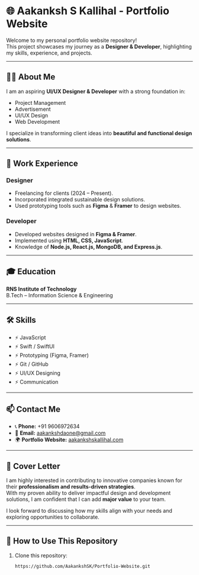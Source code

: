 # 🌐 Aakanksh S Kallihal - Portfolio Website

Welcome to my personal portfolio website repository!  
This project showcases my journey as a **Designer & Developer**, highlighting my skills, experience, and projects.  

---

## 👨‍💻 About Me

I am an aspiring **UI/UX Designer & Developer** with a strong foundation in:
- Project Management  
- Advertisement  
- UI/UX Design  
- Web Development  

I specialize in transforming client ideas into **beautiful and functional design solutions**.  

---

## 💼 Work Experience

### Designer  
- Freelancing for clients (2024 – Present).  
- Incorporated integrated sustainable design solutions.  
- Used prototyping tools such as **Figma** & **Framer** to design websites.  

### Developer  
- Developed websites designed in **Figma & Framer**.  
- Implemented using **HTML, CSS, JavaScript**.  
- Knowledge of **Node.js, React.js, MongoDB, and Express.js**.  

---

## 🎓 Education
**RNS Institute of Technology**  
B.Tech – Information Science & Engineering  

---

## 🛠 Skills
- ⚡ JavaScript  
- ⚡ Swift / SwiftUI  
- ⚡ Prototyping (Figma, Framer)  
- ⚡ Git / GitHub  
- ⚡ UI/UX Designing  
- ⚡ Communication  

---

## 📫 Contact Me
- 📞 **Phone:** +91 9606972634  
- 📧 **Email:** [aakankshdaone@gmail.com](mailto:aakankshdaone@gmail.com)  
- 🌍 **Portfolio Website:** [aakankshskallihal.com](http://aakankshskallihal.com)  

---

## 📝 Cover Letter

I am highly interested in contributing to innovative companies known for their **professionalism and results-driven strategies**.  
With my proven ability to deliver impactful design and development solutions, I am confident that I can add **major value** to your team.  

I look forward to discussing how my skills align with your needs and exploring opportunities to collaborate.  

---

## 🚀 How to Use This Repository

1. Clone this repository:  
   ```bash
   https://github.com/AakankshSK/Portfolio-Website.git

